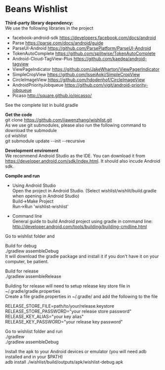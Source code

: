 # Beans Wishlist

**Third-party library dependency:**<br/>
We use the following libraries in the project<br/>
- facebook-android-sdk https://developers.facebook.com/docs/android<br/>
- Parse https://parse.com/docs/android/guide<br/>
- ParseUI-Android https://github.com/ParsePlatform/ParseUI-Android<br/>
- TokenAutoComplete https://github.com/splitwise/TokenAutoComplete<br/>
- Android-Cloud-TagView-Plus https://github.com/kaedea/android-tagview
- ViewPageIndicator https://github.com/JakeWharton/ViewPagerIndicator
- SimpleCropView https://github.com/IsseiAoki/SimpleCropView
- CircleImageView https://github.com/hdodenhof/CircleImageView
- AndroidPriorityJobqueue https://github.com/yigit/android-priority-jobqueue
- Picaso http://square.github.io/picasso/<br/>

See the complete list in build.gradle

**Get the code**<br/>
  git clone https://github.com/jiawenzhang/wishlist.git<br/>
As we use git submodules, please also run the following command to download the submodule<br/>
  cd wishlist<br/>
  git submodule update --init --recursive<br/>

**Development enviroment**<br/>
We recommend Android Studio as the IDE. You can download it from https://developer.android.com/sdk/index.html. It should also    incude Android sdk.

**Compile and run**<br/>
- Using Android Studio<br/>
Open the project in Android Studio. (Select wishlist/wishlit/build.gradle when opening in Android Studio)<br/>
  Build->Make Project<br/>
  Run->Run 'wishlist-wishlist'<br/>

- Command line<br/>
General guide to build Android project using gradle in command line:<br/> http://developer.android.com/tools/building/building-cmdline.html

Go to wishlist folder and <br/>

   Build for debug<br/>
  ./gradlew assembleDebug<br/>
   It will download the gradle package and install it if you don't have it on your computer, be patient.<br/>

   Build for release<br/>
  ./gradlew assembleRelease<br/>
  
  Building for release will need to setup release key store file in ~/.gradle/gradle.properties<br/>
  Create a file gradle.properties in ~/.gradle/ and add the following to the file<br/>
  
  RELEASE_STORE_FILE=path/to/your/release.keystore<br/>
  RELEASE_STORE_PASSWORD="your release store password"<br/>
  RELEASE_KEY_ALIAS="your key alias"<br/>
  RELEASE_KEY_PASSWORD="your release key password"<br/>
  
Go to wishlist folder and run<br/>
  ./gradlew<br/>
  ./gradlew assembleDebug<br/>

  Install the apk to your Android devices or emulator (you will need adb installed and in your $PATH)<br/> 
  adb install ./wishlist/build/outputs/apk/wishlist-debug.apk<br/>
